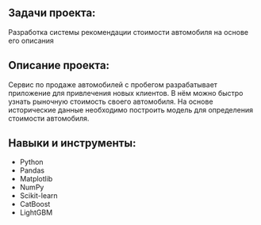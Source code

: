 ## Задачи проекта:

Разработка системы рекомендации стоимости автомобиля на основе его описания

## Описание проекта:

Сервис по продаже автомобилей с пробегом  разрабатывает приложение для привлечения новых клиентов. В нём можно быстро узнать рыночную стоимость своего автомобиля. На основе исторические данные необходимо построить модель для определения стоимости автомобиля.


## Навыки и инструменты:

- Python
- Pandas
- Matplotlib
- NumPy
- Scikit-learn
- CatBoost
- LightGBM
